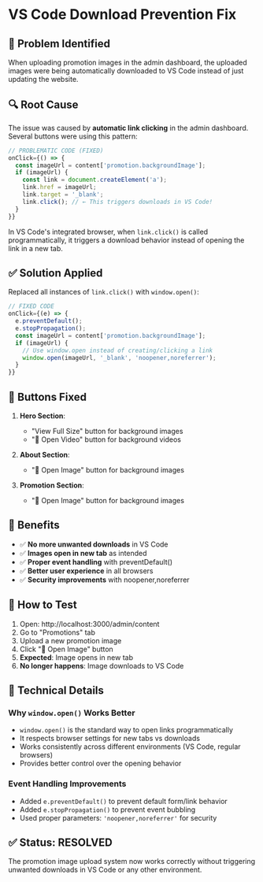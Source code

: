 # VS Code Download Prevention Fix

## 🎯 Problem Identified

When uploading promotion images in the admin dashboard, the uploaded images were being automatically downloaded to VS Code instead of just updating the website.

## 🔍 Root Cause

The issue was caused by **automatic link clicking** in the admin dashboard. Several buttons were using this pattern:

```javascript
// PROBLEMATIC CODE (FIXED)
onClick={() => {
  const imageUrl = content['promotion.backgroundImage'];
  if (imageUrl) {
    const link = document.createElement('a');
    link.href = imageUrl;
    link.target = '_blank';
    link.click(); // ← This triggers downloads in VS Code!
  }
}}
```

In VS Code's integrated browser, when `link.click()` is called programmatically, it triggers a download behavior instead of opening the link in a new tab.

## ✅ Solution Applied

Replaced all instances of `link.click()` with `window.open()`:

```javascript
// FIXED CODE
onClick={(e) => {
  e.preventDefault();
  e.stopPropagation();
  const imageUrl = content['promotion.backgroundImage'];
  if (imageUrl) {
    // Use window.open instead of creating/clicking a link
    window.open(imageUrl, '_blank', 'noopener,noreferrer');
  }
}}
```

## 🔧 Buttons Fixed

1. **Hero Section**:
   - "View Full Size" button for background images
   - "🔗 Open Video" button for background videos

2. **About Section**:
   - "🔗 Open Image" button for background images

3. **Promotion Section**:
   - "🔗 Open Image" button for background images

## 🚀 Benefits

- ✅ **No more unwanted downloads** in VS Code
- ✅ **Images open in new tab** as intended
- ✅ **Proper event handling** with preventDefault()
- ✅ **Better user experience** in all browsers
- ✅ **Security improvements** with noopener,noreferrer

## 🧪 How to Test

1. Open: http://localhost:3000/admin/content
2. Go to "Promotions" tab
3. Upload a new promotion image
4. Click "🔗 Open Image" button
5. **Expected**: Image opens in new tab
6. **No longer happens**: Image downloads to VS Code

## 📝 Technical Details

### Why `window.open()` Works Better

- `window.open()` is the standard way to open links programmatically
- It respects browser settings for new tabs vs downloads
- Works consistently across different environments (VS Code, regular browsers)
- Provides better control over the opening behavior

### Event Handling Improvements

- Added `e.preventDefault()` to prevent default form/link behavior
- Added `e.stopPropagation()` to prevent event bubbling
- Used proper parameters: `'noopener,noreferrer'` for security

## ✅ Status: RESOLVED

The promotion image upload system now works correctly without triggering unwanted downloads in VS Code or any other environment.
